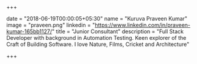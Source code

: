 +++

date = "2018-06-19T00:00:05+05:30"
name = "Kuruva Praveen Kumar"
image = "praveen.png"
linkedin = "https://www.linkedin.com/in/praveen-kumar-165bb1127/"
title = "Junior Consultant"
description = "Full Stack Developer with background in Automation Testing. Keen explorer of the Craft of Building Software. I love Nature, Films, Cricket and Architecture"

+++